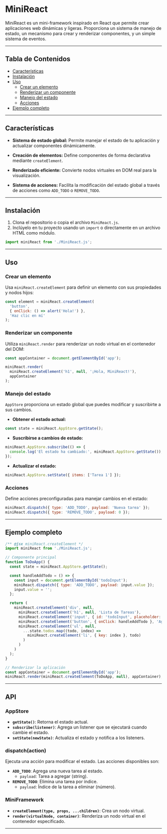 # MiniReact

MiniReact es un mini-framework inspirado en React que permite crear aplicaciones web dinámicas y ligeras. Proporciona un sistema de manejo de estado, un mecanismo para crear y renderizar componentes, y un simple sistema de eventos.

---

## Tabla de Contenidos

- [Características](#características)
- [Instalación](#instalación)
- [Uso](#uso)
  - [Crear un elemento](#crear-un-elemento)
  - [Renderizar un componente](#renderizar-un-componente)
  - [Manejo del estado](#manejo-del-estado)
  - [Acciones](#acciones)
- [Ejemplo completo](#ejemplo-completo)

---

## Características

- **Sistema de estado global:**
  Permite manejar el estado de tu aplicación y actualizar componentes dinámicamente.

- **Creación de elementos:**
  Define componentes de forma declarativa mediante `createElement`.

- **Renderizado eficiente:**
  Convierte nodos virtuales en DOM real para la visualización.

- **Sistema de acciones:**
  Facilita la modificación del estado global a través de acciones como `ADD_TODO` o `REMOVE_TODO`.

---

## Instalación

1. Clona el repositorio o copia el archivo `MiniReact.js`.
2. Inclúyelo en tu proyecto usando un `import` o directamente en un archivo HTML como módulo.

```javascript
import miniReact from './MiniReact.js';
```

---

## Uso

### Crear un elemento

Usa `miniReact.createElement` para definir un elemento con sus propiedades y nodos hijos:

```javascript
const element = miniReact.createElement(
  'button',
  { onClick: () => alert('Hola!') },
  'Haz clic en mí'
);
```

### Renderizar un componente

Utiliza `miniReact.render` para renderizar un nodo virtual en el contenedor del DOM:

```javascript
const appContainer = document.getElementById('app');

miniReact.render(
  miniReact.createElement('h1', null, '¡Hola, MiniReact!'),
  appContainer
);
```

### Manejo del estado

`AppStore` proporciona un estado global que puedes modificar y suscribirte a sus cambios.

- **Obtener el estado actual:**

```javascript
const state = miniReact.AppStore.getState();
```

- **Suscribirse a cambios de estado:**

```javascript
miniReact.AppStore.subscribe(() => {
  console.log('El estado ha cambiado:', miniReact.AppStore.getState());
});
```

- **Actualizar el estado:**

```javascript
miniReact.AppStore.setState({ items: ['Tarea 1'] });
```

### Acciones

Define acciones preconfiguradas para manejar cambios en el estado:

```javascript
miniReact.dispatch({ type: 'ADD_TODO', payload: 'Nueva tarea' });
miniReact.dispatch({ type: 'REMOVE_TODO', payload: 0 });
```

---

## Ejemplo completo

```javascript
/** @jsx miniReact.createElement */
import miniReact from './MiniReact.js';

// Componente principal
function ToDoApp() {
  const state = miniReact.AppStore.getState();

  const handleAddTodo = () => {
    const input = document.getElementById('todoInput');
    miniReact.dispatch({ type: 'ADD_TODO', payload: input.value });
    input.value = '';
  };

  return (
    miniReact.createElement('div', null,
      miniReact.createElement('h1', null, 'Lista de Tareas'),
      miniReact.createElement('input', { id: 'todoInput', placeholder: 'Nueva tarea' }),
      miniReact.createElement('button', { onClick: handleAddTodo }, 'Agregar'),
      miniReact.createElement('ul', null,
        ...state.todos.map((todo, index) =>
          miniReact.createElement('li', { key: index }, todo)
        )
      )
    )
  );
}

// Renderizar la aplicación
const appContainer = document.getElementById('app');
miniReact.render(miniReact.createElement(ToDoApp, null), appContainer);
```

---

## API

### AppStore

- **`getState()`**: Retorna el estado actual.
- **`subscribe(listener)`**: Agrega un listener que se ejecutará cuando cambie el estado.
- **`setState(newState)`**: Actualiza el estado y notifica a los listeners.

### dispatch(action)

Ejecuta una acción para modificar el estado. Las acciones disponibles son:

- **`ADD_TODO`**: Agrega una nueva tarea al estado.
  - `payload`: Tarea a agregar (string).
- **`REMOVE_TODO`**: Elimina una tarea por índice.
  - `payload`: Índice de la tarea a eliminar (número).

### MiniFramework

- **`createElement(type, props, ...children)`**: Crea un nodo virtual.
- **`render(virtualNode, container)`**: Renderiza un nodo virtual en el contenedor especificado.

---

